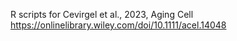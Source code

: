 R scripts for Cevirgel et al., 2023, Aging Cell
https://onlinelibrary.wiley.com/doi/10.1111/acel.14048
